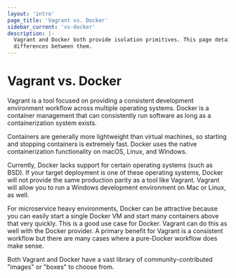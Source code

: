 ```yaml
---
layout: 'intro'
page_title: 'Vagrant vs. Docker'
sidebar_current: 'vs-docker'
description: |-
  Vagrant and Docker both provide isolation primitives. This page details the
  differences between them.
---
```


# Vagrant vs. Docker

Vagrant is a tool focused on providing a consistent development environment
workflow across multiple operating systems. Docker is a container management
that can consistently run software as long as a containerization system exists.

Containers are generally more lightweight than virtual machines, so starting
and stopping containers is extremely fast. Docker uses the native
containerization functionality on macOS, Linux, and Windows.

Currently, Docker lacks support for certain operating systems (such as
BSD). If your target deployment is one of these operating systems,
Docker will not provide the same production parity as a tool like Vagrant.
Vagrant will allow you to run a Windows development environment on Mac or Linux,
as well.

For microservice heavy environments, Docker can be attractive because you
can easily start a single Docker VM and start many containers above that
very quickly. This is a good use case for Docker. Vagrant can do this as well
with the Docker provider. A primary benefit for Vagrant is a consistent workflow
but there are many cases where a pure-Docker workflow does make sense.

Both Vagrant and Docker have a vast library of community-contributed "images"
or "boxes" to choose from.
